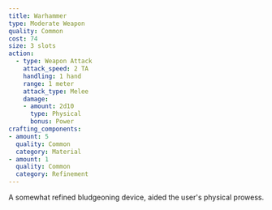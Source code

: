 ```yaml
---
title: Warhammer
type: Moderate Weapon
quality: Common
cost: 74 
size: 3 slots
action:
  - type: Weapon Attack
    attack_speed: 2 TA
    handling: 1 hand
    range: 1 meter
    attack_type: Melee
    damage:
    - amount: 2d10
      type: Physical
      bonus: Power
crafting_components:
- amount: 5
  quality: Common
  category: Material
- amount: 1
  quality: Common
  category: Refinement
---
```

A somewhat refined bludgeoning device, aided the user's physical prowess.